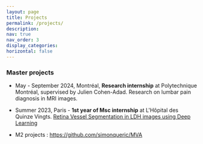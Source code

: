 ```yaml
---
layout: page
title: Projects
permalink: /projects/
description: 
nav: true
nav_order: 3
display_categories: 
horizontal: false
---
```


### Master projects
- May - September 2024, Montréal, <b>Research internship</b> at Polytechnique Montréal, supervised by Julien Cohen-Adad. Research on lumbar pain diagnosis in MRI images. 

- Summer 2023, Paris - <b>1st year of Msc internship</b> at L'Hôpital des Quinze Vingts. <a href="/projects/retina-vessel-seg/" > Retina Vessel Segmentation in LDH images using Deep Learning </a> 

- M2 projects : https://github.com/simonqueric/MVA 
